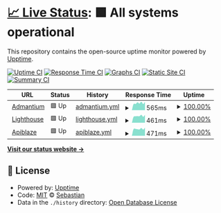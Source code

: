 # [📈 Live Status](https://admantium-sg.github.io/upptime): <!--live status--> **🟩 All systems operational**

This repository contains the open-source uptime monitor powered by [Upptime](https://github.com/upptime/upptime).

[![Uptime CI](https://github.com/admantium-sg/upptime/workflows/Uptime%20CI/badge.svg)](https://github.com/admantium-sg/upptime/actions?query=workflow%3A%22Uptime+CI%22)
[![Response Time CI](https://github.com/admantium-sg/upptime/workflows/Response%20Time%20CI/badge.svg)](https://github.com/admantium-sg/upptime/actions?query=workflow%3A%22Response+Time+CI%22)
[![Graphs CI](https://github.com/admantium-sg/upptime/workflows/Graphs%20CI/badge.svg)](https://github.com/admantium-sg/upptime/actions?query=workflow%3A%22Graphs+CI%22)
[![Static Site CI](https://github.com/admantium-sg/upptime/workflows/Static%20Site%20CI/badge.svg)](https://github.com/admantium-sg/upptime/actions?query=workflow%3A%22Static+Site+CI%22)
[![Summary CI](https://github.com/admantium-sg/upptime/workflows/Summary%20CI/badge.svg)](https://github.com/admantium-sg/upptime/actions?query=workflow%3A%22Summary+CI%22)

<!--start: status pages-->
<!-- This summary is generated by Upptime (https://github.com/upptime/upptime) -->
<!-- Do not edit this manually, your changes will be overwritten -->
<!-- prettier-ignore -->
| URL | Status | History | Response Time | Uptime |
| --- | ------ | ------- | ------------- | ------ |
| <img alt="" src="https://favicons.githubusercontent.com/admantium.com" height="13"> [Admantium](https://admantium.com) | 🟩 Up | [admantium.yml](https://github.com/admantium-sg/upptime/commits/HEAD/history/admantium.yml) | <details><summary><img alt="Response time graph" src="./graphs/admantium/response-time-week.png" height="20"> 565ms</summary><br><a href="https://admantium-sg.github.io/upptime/history/admantium"><img alt="Response time 613" src="https://img.shields.io/endpoint?url=https%3A%2F%2Fraw.githubusercontent.com%2Fadmantium-sg%2Fupptime%2FHEAD%2Fapi%2Fadmantium%2Fresponse-time.json"></a><br><a href="https://admantium-sg.github.io/upptime/history/admantium"><img alt="24-hour response time 655" src="https://img.shields.io/endpoint?url=https%3A%2F%2Fraw.githubusercontent.com%2Fadmantium-sg%2Fupptime%2FHEAD%2Fapi%2Fadmantium%2Fresponse-time-day.json"></a><br><a href="https://admantium-sg.github.io/upptime/history/admantium"><img alt="7-day response time 565" src="https://img.shields.io/endpoint?url=https%3A%2F%2Fraw.githubusercontent.com%2Fadmantium-sg%2Fupptime%2FHEAD%2Fapi%2Fadmantium%2Fresponse-time-week.json"></a><br><a href="https://admantium-sg.github.io/upptime/history/admantium"><img alt="30-day response time 590" src="https://img.shields.io/endpoint?url=https%3A%2F%2Fraw.githubusercontent.com%2Fadmantium-sg%2Fupptime%2FHEAD%2Fapi%2Fadmantium%2Fresponse-time-month.json"></a><br><a href="https://admantium-sg.github.io/upptime/history/admantium"><img alt="1-year response time 613" src="https://img.shields.io/endpoint?url=https%3A%2F%2Fraw.githubusercontent.com%2Fadmantium-sg%2Fupptime%2FHEAD%2Fapi%2Fadmantium%2Fresponse-time-year.json"></a></details> | <details><summary><a href="https://admantium-sg.github.io/upptime/history/admantium">100.00%</a></summary><a href="https://admantium-sg.github.io/upptime/history/admantium"><img alt="All-time uptime 99.70%" src="https://img.shields.io/endpoint?url=https%3A%2F%2Fraw.githubusercontent.com%2Fadmantium-sg%2Fupptime%2FHEAD%2Fapi%2Fadmantium%2Fuptime.json"></a><br><a href="https://admantium-sg.github.io/upptime/history/admantium"><img alt="24-hour uptime 100.00%" src="https://img.shields.io/endpoint?url=https%3A%2F%2Fraw.githubusercontent.com%2Fadmantium-sg%2Fupptime%2FHEAD%2Fapi%2Fadmantium%2Fuptime-day.json"></a><br><a href="https://admantium-sg.github.io/upptime/history/admantium"><img alt="7-day uptime 100.00%" src="https://img.shields.io/endpoint?url=https%3A%2F%2Fraw.githubusercontent.com%2Fadmantium-sg%2Fupptime%2FHEAD%2Fapi%2Fadmantium%2Fuptime-week.json"></a><br><a href="https://admantium-sg.github.io/upptime/history/admantium"><img alt="30-day uptime 100.00%" src="https://img.shields.io/endpoint?url=https%3A%2F%2Fraw.githubusercontent.com%2Fadmantium-sg%2Fupptime%2FHEAD%2Fapi%2Fadmantium%2Fuptime-month.json"></a><br><a href="https://admantium-sg.github.io/upptime/history/admantium"><img alt="1-year uptime 99.70%" src="https://img.shields.io/endpoint?url=https%3A%2F%2Fraw.githubusercontent.com%2Fadmantium-sg%2Fupptime%2FHEAD%2Fapi%2Fadmantium%2Fuptime-year.json"></a></details>
| <img alt="" src="https://favicons.githubusercontent.com/lighthouse.admantium.com" height="13"> [Lighthouse](https://lighthouse.admantium.com) | 🟩 Up | [lighthouse.yml](https://github.com/admantium-sg/upptime/commits/HEAD/history/lighthouse.yml) | <details><summary><img alt="Response time graph" src="./graphs/lighthouse/response-time-week.png" height="20"> 461ms</summary><br><a href="https://admantium-sg.github.io/upptime/history/lighthouse"><img alt="Response time 501" src="https://img.shields.io/endpoint?url=https%3A%2F%2Fraw.githubusercontent.com%2Fadmantium-sg%2Fupptime%2FHEAD%2Fapi%2Flighthouse%2Fresponse-time.json"></a><br><a href="https://admantium-sg.github.io/upptime/history/lighthouse"><img alt="24-hour response time 527" src="https://img.shields.io/endpoint?url=https%3A%2F%2Fraw.githubusercontent.com%2Fadmantium-sg%2Fupptime%2FHEAD%2Fapi%2Flighthouse%2Fresponse-time-day.json"></a><br><a href="https://admantium-sg.github.io/upptime/history/lighthouse"><img alt="7-day response time 461" src="https://img.shields.io/endpoint?url=https%3A%2F%2Fraw.githubusercontent.com%2Fadmantium-sg%2Fupptime%2FHEAD%2Fapi%2Flighthouse%2Fresponse-time-week.json"></a><br><a href="https://admantium-sg.github.io/upptime/history/lighthouse"><img alt="30-day response time 467" src="https://img.shields.io/endpoint?url=https%3A%2F%2Fraw.githubusercontent.com%2Fadmantium-sg%2Fupptime%2FHEAD%2Fapi%2Flighthouse%2Fresponse-time-month.json"></a><br><a href="https://admantium-sg.github.io/upptime/history/lighthouse"><img alt="1-year response time 501" src="https://img.shields.io/endpoint?url=https%3A%2F%2Fraw.githubusercontent.com%2Fadmantium-sg%2Fupptime%2FHEAD%2Fapi%2Flighthouse%2Fresponse-time-year.json"></a></details> | <details><summary><a href="https://admantium-sg.github.io/upptime/history/lighthouse">100.00%</a></summary><a href="https://admantium-sg.github.io/upptime/history/lighthouse"><img alt="All-time uptime 99.18%" src="https://img.shields.io/endpoint?url=https%3A%2F%2Fraw.githubusercontent.com%2Fadmantium-sg%2Fupptime%2FHEAD%2Fapi%2Flighthouse%2Fuptime.json"></a><br><a href="https://admantium-sg.github.io/upptime/history/lighthouse"><img alt="24-hour uptime 100.00%" src="https://img.shields.io/endpoint?url=https%3A%2F%2Fraw.githubusercontent.com%2Fadmantium-sg%2Fupptime%2FHEAD%2Fapi%2Flighthouse%2Fuptime-day.json"></a><br><a href="https://admantium-sg.github.io/upptime/history/lighthouse"><img alt="7-day uptime 100.00%" src="https://img.shields.io/endpoint?url=https%3A%2F%2Fraw.githubusercontent.com%2Fadmantium-sg%2Fupptime%2FHEAD%2Fapi%2Flighthouse%2Fuptime-week.json"></a><br><a href="https://admantium-sg.github.io/upptime/history/lighthouse"><img alt="30-day uptime 100.00%" src="https://img.shields.io/endpoint?url=https%3A%2F%2Fraw.githubusercontent.com%2Fadmantium-sg%2Fupptime%2FHEAD%2Fapi%2Flighthouse%2Fuptime-month.json"></a><br><a href="https://admantium-sg.github.io/upptime/history/lighthouse"><img alt="1-year uptime 99.18%" src="https://img.shields.io/endpoint?url=https%3A%2F%2Fraw.githubusercontent.com%2Fadmantium-sg%2Fupptime%2FHEAD%2Fapi%2Flighthouse%2Fuptime-year.json"></a></details>
| <img alt="" src="https://favicons.githubusercontent.com/apiblaze.admantium.com" height="13"> [Apiblaze](https://apiblaze.admantium.com) | 🟩 Up | [apiblaze.yml](https://github.com/admantium-sg/upptime/commits/HEAD/history/apiblaze.yml) | <details><summary><img alt="Response time graph" src="./graphs/apiblaze/response-time-week.png" height="20"> 471ms</summary><br><a href="https://admantium-sg.github.io/upptime/history/apiblaze"><img alt="Response time 763" src="https://img.shields.io/endpoint?url=https%3A%2F%2Fraw.githubusercontent.com%2Fadmantium-sg%2Fupptime%2FHEAD%2Fapi%2Fapiblaze%2Fresponse-time.json"></a><br><a href="https://admantium-sg.github.io/upptime/history/apiblaze"><img alt="24-hour response time 546" src="https://img.shields.io/endpoint?url=https%3A%2F%2Fraw.githubusercontent.com%2Fadmantium-sg%2Fupptime%2FHEAD%2Fapi%2Fapiblaze%2Fresponse-time-day.json"></a><br><a href="https://admantium-sg.github.io/upptime/history/apiblaze"><img alt="7-day response time 471" src="https://img.shields.io/endpoint?url=https%3A%2F%2Fraw.githubusercontent.com%2Fadmantium-sg%2Fupptime%2FHEAD%2Fapi%2Fapiblaze%2Fresponse-time-week.json"></a><br><a href="https://admantium-sg.github.io/upptime/history/apiblaze"><img alt="30-day response time 473" src="https://img.shields.io/endpoint?url=https%3A%2F%2Fraw.githubusercontent.com%2Fadmantium-sg%2Fupptime%2FHEAD%2Fapi%2Fapiblaze%2Fresponse-time-month.json"></a><br><a href="https://admantium-sg.github.io/upptime/history/apiblaze"><img alt="1-year response time 763" src="https://img.shields.io/endpoint?url=https%3A%2F%2Fraw.githubusercontent.com%2Fadmantium-sg%2Fupptime%2FHEAD%2Fapi%2Fapiblaze%2Fresponse-time-year.json"></a></details> | <details><summary><a href="https://admantium-sg.github.io/upptime/history/apiblaze">100.00%</a></summary><a href="https://admantium-sg.github.io/upptime/history/apiblaze"><img alt="All-time uptime 96.95%" src="https://img.shields.io/endpoint?url=https%3A%2F%2Fraw.githubusercontent.com%2Fadmantium-sg%2Fupptime%2FHEAD%2Fapi%2Fapiblaze%2Fuptime.json"></a><br><a href="https://admantium-sg.github.io/upptime/history/apiblaze"><img alt="24-hour uptime 100.00%" src="https://img.shields.io/endpoint?url=https%3A%2F%2Fraw.githubusercontent.com%2Fadmantium-sg%2Fupptime%2FHEAD%2Fapi%2Fapiblaze%2Fuptime-day.json"></a><br><a href="https://admantium-sg.github.io/upptime/history/apiblaze"><img alt="7-day uptime 100.00%" src="https://img.shields.io/endpoint?url=https%3A%2F%2Fraw.githubusercontent.com%2Fadmantium-sg%2Fupptime%2FHEAD%2Fapi%2Fapiblaze%2Fuptime-week.json"></a><br><a href="https://admantium-sg.github.io/upptime/history/apiblaze"><img alt="30-day uptime 100.00%" src="https://img.shields.io/endpoint?url=https%3A%2F%2Fraw.githubusercontent.com%2Fadmantium-sg%2Fupptime%2FHEAD%2Fapi%2Fapiblaze%2Fuptime-month.json"></a><br><a href="https://admantium-sg.github.io/upptime/history/apiblaze"><img alt="1-year uptime 96.95%" src="https://img.shields.io/endpoint?url=https%3A%2F%2Fraw.githubusercontent.com%2Fadmantium-sg%2Fupptime%2FHEAD%2Fapi%2Fapiblaze%2Fuptime-year.json"></a></details>

<!--end: status pages-->

[**Visit our status website →**](https://admantium-sg.github.io/upptime)

## 📄 License

- Powered by: [Upptime](https://github.com/upptime/upptime)
- Code: [MIT](./LICENSE) © [Sebastian](admantium.com)
- Data in the `./history` directory: [Open Database License](https://opendatacommons.org/licenses/odbl/1-0/)
